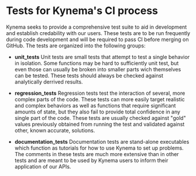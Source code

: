 # Tests for Kynema's CI process

Kynema seeks to provide a comprehensive test suite to aid in development and establish credability with our users.
These tests are to be run frequently during code development and will be required to pass CI before merging on GitHub.
The tests are organized into the following groups:

- **unit_tests** Unit tests are small tests that attempt to test a single behavior in isolation.  Some functions may be hard to sufficiently unit test, but even those can usually be broken into smaller parts wich themselves can be tested.  These tests should always be checked against analytically derrived results.

- **regression_tests** Regression tests test the interaction of several, more complex parts of the code.  These tests can more easily target realistic and complex behaviors as well as functions that require significant amounts of state, but they also fail to provide total confidence in any single part of the code.  These tests are usually checked against "gold" values previously obtained from running the test and validated against other, known accurate, solutions.

- **documentation_tests** Documentation tests are stand-alone executables which function as tutorials for how to use Kynema to set up problems.  The comments in these tests are much more extensive than in other tests and are meant to be used by Kynema users to inform their application of our APIs.
